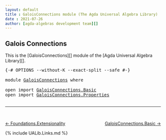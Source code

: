 ```yaml
---
layout: default
title : GaloisConnections module (The Agda Universal Algebra Library)
date : 2021-07-26
author: [agda-algebras development team][]
---
```


## <a id="galois-connections">Galois Connections</a>

This is the [GaloisConnections][] module of the [Agda Universal Algebra Library][].


<pre class="Agda">
<a id="310" class="Symbol">{-#</a> <a id="314" class="Keyword">OPTIONS</a> <a id="322" class="Pragma">--without-K</a> <a id="334" class="Pragma">--exact-split</a> <a id="348" class="Pragma">--safe</a> <a id="355" class="Symbol">#-}</a>

<a id="360" class="Keyword">module</a> <a id="367" href="GaloisConnections.html" class="Module">GaloisConnections</a> <a id="385" class="Keyword">where</a>

<a id="392" class="Keyword">open</a> <a id="397" class="Keyword">import</a> <a id="404" href="GaloisConnections.Basic.html" class="Module">GaloisConnections.Basic</a>
<a id="428" class="Keyword">open</a> <a id="433" class="Keyword">import</a> <a id="440" href="GaloisConnections.Properties.html" class="Module">GaloisConnections.Properties</a>

</pre>


-------------------------------------

<br>

[← Foundations.Extensionality](Foundations.Extensionality.html)
<span style="float:right;">[GaloisConnections.Basic →](GaloisConnections.Basic.html)</span>


{% include UALib.Links.md %}


[agda-algebras development team]: https://github.com/ualib/agda-algebras#the-agda-algebras-development-team
